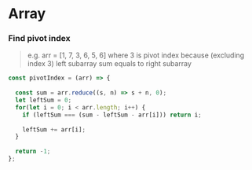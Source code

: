 # Array

### Find pivot index
> e.g. arr = [1, 7, 3, 6, 5, 6] where 3 is pivot index because (excluding index 3) left subarray sum equals to right subarray

```js
const pivotIndex = (arr) => {
  
  const sum = arr.reduce((s, n) => s + n, 0);
  let leftSum = 0;
  for(let i = 0; i < arr.length; i++) {
    if (leftSum === (sum - leftSum - arr[i])) return i;
    
    leftSum += arr[i];
  }
  
  return -1;
};
```
